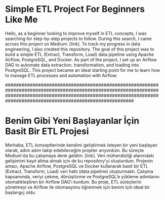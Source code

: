 # Simple ETL Project For Beginners Like Me

Hello, as a beginner looking to improve myself in ETL concepts, I was searching for step-by-step projects to follow. During this search, I came across this project on Medium: [link]. To track my progress in data engineering, I also created this repository. The goal of this project was to build a simple ETL (Extract, Transform, Load) data pipeline using Apache Airflow, PostgreSQL, and Docker. As part of the project, I set up an Airflow DAG to automate data extraction, transformation, and loading into PostgreSQL. This project became an ideal starting point for me to learn how to manage ETL processes and automation with Airflow.

#######################################################################################################################################################################################################################

# Benim Gibi Yeni Başlayanlar İçin Basit Bir ETL Projesi
Merhaba, ETL konseptlerinde kendimi geliştirmek isteyen bir yeni başlayan olarak, adım adım takip edebileceğim projeler arıyordum. Bu süreçte Medium'da bu çalışmaya denk geldim: [link]. Veri mühendisliği alanındaki gelişimimi kayıt altına almak için de bu repository’yi oluşturdum. Projenin amacı, Apache Airflow, PostgreSQL ve Docker kullanarak basit bir ETL (Extract, Transform, Load) veri hattı (data pipeline) oluşturmaktı. Çalışma kapsamında, veriyi çekme, dönüştürme ve PostgreSQL’e yükleme adımlarını otomatikleştiren bir Airflow DAG’ı kurdum. Bu proje, ETL süreçlerini yönetmeyi ve Airflow ile otomasyonu öğrenmek için benim için ideal bir başlangıç oldu.

